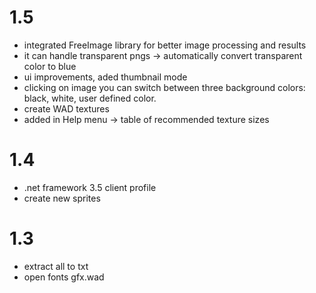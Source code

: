 1.5
=======
- integrated FreeImage library for better image processing and results
- it can handle transparent pngs -> automatically convert transparent color to blue
- ui improvements, aded thumbnail mode
- clicking on image you can switch between three background colors: black, white, user defined color.
- create WAD textures
- added in Help menu -> table of recommended texture sizes

1.4
=======
- .net framework 3.5 client profile
- create new sprites

1.3
=======
- extract all to txt
- open fonts gfx.wad
